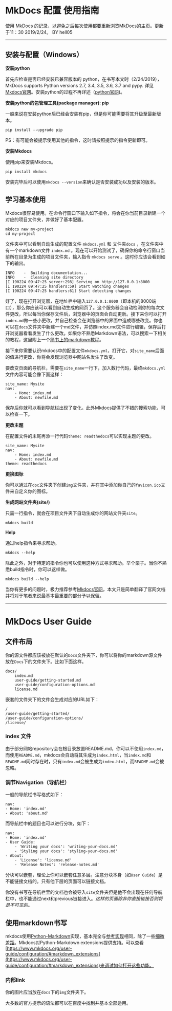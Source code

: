 # MkDocs 配置 使用指南

使用 MkDocs 的记录，以避免之后每次使用都要重新浏览MkDocs的主页。更新于11：30 2019/2/24。 BY hell05

---
## 安装与配置（Windows）

**安装python**

首先应检查是否已经安装已兼容版本的 python，在书写本文时（2/24/2019），MkDocs supports Python versions 2.7, 3.4, 3.5, 3.6, 3.7 and pypy. 详见[Mkdocs官网](https://www.mkdocs.org/)。安装python的过程不再详述（[python官网](http:www.python.org))。

**安装python的包管理工具(package manager): pip**

一般来说在安装python后已经会安装有pip，但是你可能需要将其升级至最新版本。

```
pip install --upgrade pip
```

PS：有可能会被提示使用其他的指令，这时请按照提示的指令更新即可。

**安装Mkdocs**

使用pip来安装Mkdocs。

```
pip install mkdocs
```

安装完毕后可以使用`mkdocs --version`来确认是否安装成功以及安装的版本。

## 学习基本使用

Mkdocs很容易使用。在命令行窗口下输入如下指令，将会在你当前目录新建一个对应的项目文件夹，并做好了基本配置。

```
mkdocs new my-project
cd my-project
```

文件夹中可以看到自动生成的配置文件 `mkdocs.yml` 和 文件夹`docs` ，在文件夹中有一个markdown文件 `index.md` 。现在可以开始测试了，确保你的命令行窗口当前所在目录为生成的项目文件夹，输入指令 `mkdocs serve` 。这时你应该会看到如下的输出。

```
INFO    -  Building documentation...
INFO    -  Cleaning site directory
[I 190224 09:47:25 server:298] Serving on http://127.0.0.1:8000
[I 190224 09:47:25 handlers:59] Start watching changes
[I 190224 09:47:25 handlers:61] Start detecting changes
```

好了，现在打开浏览器，在地址栏中输入`127.0.0.1:8000`（即本机的8000端口），那么你应该可以看到自动生成的网页了。这个服务器会自动检测你的每次文件更改，所以每当你保存文件后，浏览器中的页面会自动更新。接下来你可以打开`index.md`做一些小更改，并自己检查会在浏览器中的界面中造成哪些改变。你也可以在`docs`文件夹中新建一个md文件，并仿照index.md文件进行编辑，保存后打开浏览器看看发生了什么更改。如果你不熟悉Markdown语法，可以搜索一下相关的教程，这里附上一个[简书上的markdown教程](https://www.jianshu.com/p/191d1e21f7ed)。

接下来你需要认识mkdocs中的配置文件`mkdocs.yml`，打开它，对`site_name`后面的值进行更改，你将会发现浏览器中网站名发生了改变。

要改变页面的导航栏，需要在`site_name`一行下，加入数行代码，最终`mkdocs.yml`文件内容可能会像下面这样：

```
site_name: Mysite
nav:
    - Home: index.md
    - About: newfile.md
```

保存后你就可以看到导航栏出现了变化。此外Mkdocs提供了不错的搜索功能，可以检查一下。

**更改主题**

在配置文件的末尾再添一行代码`theme: readthedocs`可以实现主题的更改。

```
site_name: Mysite
nav:
    - Home: index.md
    - About: newfile.md
theme: readthedocs
```

**更换图标**

你可以通过在`doc`文件夹下创建`img`文件夹，并在其中添加你自己的`favicon.ico`文件来自定义你的图标。

**生成网站文件夹(site/)**

只需一行指令，就会在项目文件夹下自动生成你的网站文件夹`site`。

```
mkdocs build
```

**Help**

通过help指令来寻求帮助。

```
mkdocs --help
```

除此之外，对于特定的指令你也可以使用这种方式寻求帮助。举个栗子。当你不熟悉build指令时，你可以这样做。

```
mkdocs build --help
```

当你有更多的问题时，极力推荐参考[Mkdocs官网](https://www.mkdocs.org)，本文只是简单翻译了官网文档并将对于笔者来说最基本最重要的部分予以保留。

---
# MkDocs User Guide

## 文件布局

你的源文件都应该被放在默认的`Docs`文件夹下，你可以将你的markdown源文件放在`Docs`下的文件夹下。比如下面这样。

```
docs/
    index.md
    user-guide/getting-started.md
    user-guide/configuration-options.md
    license.md
```

嵌套的文件夹下的文件会生成对应的URL如下：

```
/
/user-guide/getting-started/
/user-guide/configuration-options/
/license/
```

### index 文件

由于部分网站repository会在根目录放置README.md，你可以不使用`index.md`，而使用`README.md`，mkdocs会自动将其生成为`index.html`，当`index.md`和`README.md`同时存在时，只有`index.md`会被生成为`index.html`，而`README.md`会被忽略。

### 调节Navigation（导航栏）

一般的导航栏书写格式如下：

```
nav:
- Home: 'index.md'
- About: 'about.md'
```

而导航栏中的题目也可以进行分块，如下：

```
nav:
- Home: 'index.md'
- User Guide:
    - 'Writing your docs': 'writing-your-docs.md'
    - 'Styling your docs': 'styling-your-docs.md'
- About:
    - 'License': 'license.md'
    - 'Release Notes': 'release-notes.md'
```

分块可以嵌套，理论上你可以嵌套任意多层。注意分块本身（如`User Guide`）是不能链接文档的。只有他下层的页面可以链接文档。

你没有书写在导航栏里的文档也会被导入`site`文件夹但是他不会出现在任何导航栏中，也不能通过next和previous链接进入。*这样的页面除非你直接链接否则将是不可见的。*

## 使用markdown书写

mkdocs使用[Python-Markdown](https://python-markdown.github.io/)实现，基本完全与[参考实现](https://daringfireball.net/projects/markdown/)相同，除了一些[细微差距](https://python-markdown.github.io/#differences)。Mkdocs对Python-Markdown extensions提供支持。可以查看[https://www.mkdocs.org/user-guide/configuration/#markdown_extensions](https://www.mkdocs.org/user-guide/configuration/#markdown_extensions)来调试如何打开这些功能。

### 内部link

你的图片应当放在`docs`下的`img`文件夹下。

大多数的官方提示的语法都可以在百度中找到并基本全部适用。

